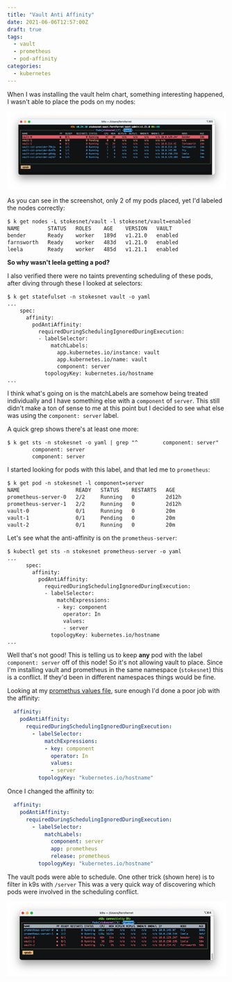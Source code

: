 ```yaml
---
title: "Vault Anti Affinity"
date: 2021-06-06T12:57:00Z
draft: true
tags:
  - vault
  - prometheus
  - pod-affinity
categories:
  - kubernetes
---
```


When I was installing the vault helm chart, something interesting happened, I
wasn't able to place the pods on my nodes:

![Some pods did not place](img/k9s-pending-pod.png)

As you can see in the screenshot, only 2 of my pods placed, yet I'd labeled the
nodes correctly:

```text
$ k get nodes -L stokesnet/vault -l stokesnet/vault=enabled
NAME         STATUS   ROLES    AGE    VERSION   VAULT
bender       Ready    worker   189d   v1.21.0   enabled
farnsworth   Ready    worker   483d   v1.21.0   enabled
leela        Ready    worker   485d   v1.21.1   enabled
```

**So why wasn't leela getting a pod?**

I also verified there were no taints preventing scheduling of these pods, after
diving through these I looked at selectors:

```text
$ k get statefulset -n stokesnet vault -o yaml
...
    spec:
      affinity:
        podAntiAffinity:
          requiredDuringSchedulingIgnoredDuringExecution:
          - labelSelector:
              matchLabels:
                app.kubernetes.io/instance: vault
                app.kubernetes.io/name: vault
                component: server
            topologyKey: kubernetes.io/hostname
...
```

I think what's going on is the matchLabels are somehow being treated
individually and I have something else with a `component` of `server`. This
still didn't make a ton of sense to me at this point but I decided to see what
else was using the `component: server` label.

A quick grep shows there's at least one more:

```text
$ k get sts -n stokesnet -o yaml | grep "^        component: server"
        component: server
        component: server
```

I started looking for pods with this label, and that led me to `prometheus`:

```text
$ k get pod -n stokesnet -l component=server
NAME                  READY   STATUS    RESTARTS   AGE
prometheus-server-0   2/2     Running   0          2d12h
prometheus-server-1   2/2     Running   0          2d12h
vault-0               0/1     Running   0          20m
vault-1               0/1     Pending   0          20m
vault-2               0/1     Running   0          20m
```

Let's see what the anti-affinity is on the `prometheus-server`:

```text
$ kubectl get sts -n stokesnet prometheus-server -o yaml
...
      spec:
        affinity:
          podAntiAffinity:
            requiredDuringSchedulingIgnoredDuringExecution:
            - labelSelector:
                matchExpressions:
                - key: component
                  operator: In
                  values:
                  - server
              topologyKey: kubernetes.io/hostname
...
```

Well that's not good! This is telling us to keep **any** pod with the label
`component: server` off of this node! So it's not allowing vault to place. Since
I'm installing vault and prometheus in the same namespace (`stokesnet`) this is
a conflict. If they'd been in different namespaces things would be fine.

Looking at my [promethus values
file](https://gitlab.com/stokesnet/kube/-/blob/7a52a435d1af22ff30f2ef9bdb6b6fe3338761ee/stokesnet/prom-server.yaml),
sure enough I'd done a poor job with the affinity:

```yaml
  affinity:
    podAntiAffinity:
      requiredDuringSchedulingIgnoredDuringExecution:
        - labelSelector:
            matchExpressions:
            - key: component
              operator: In
              values:
              - server
          topologyKey: "kubernetes.io/hostname"
```

Once I changed the affinity to:

```yaml
  affinity:
    podAntiAffinity:
      requiredDuringSchedulingIgnoredDuringExecution:
        - labelSelector:
            matchLabels:
              component: server
              app: prometheus
              release: prometheus
          topologyKey: "kubernetes.io/hostname"
```

The vault pods were able to schedule. One other trick (shown here) is to filter
in k9s with `/server` This was a very quick way of discovering which pods were
involved in the scheduling conflict.

![A happy poddy family](img/k9s-placed-pods.png)
